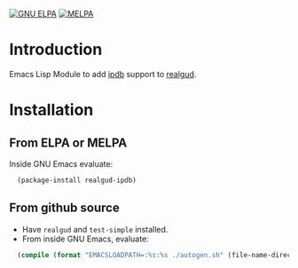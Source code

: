 [![GNU ELPA][gnu-elpa-image]][gnu-elpa]
[![MELPA][melpa-image]][melpa]

Introduction
============

Emacs Lisp Module to add [ipdb](https://pypi.org/project/ipdb/) support to [realgud](https://github.com/realgud/realgud).


Installation
=============

From ELPA or MELPA
------------------

Inside GNU Emacs evaluate:

```lisp
  (package-install realgud-ipdb)
```


From github source
-------------------

* Have `realgud` and `test-simple` installed.
* From inside GNU Emacs, evaluate:
```lisp
  (compile (format "EMACSLOADPATH=:%s:%s ./autogen.sh" (file-name-directory (locate-library "test-simple.elc")) (file-name-directory (locate-library "realgud.elc"))))
```

[gnu-elpa-image]: https://elpa.gnu.org/packages/realgud-ipdb.svg
[gnu-elpa]: https://elpa.gnu.org/packages/realgud-ipdb.html
[melpa-image]: http://melpa.org/packages/realgud-ipdb-badge.svg
[melpa]: http://melpa.org/#/realgud-ipdb
